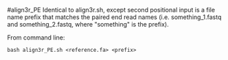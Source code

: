 #align3r_PE 
Identical to align3r.sh, except second positional input is a file name prefix that matches the paired end read names (i.e. something_1.fastq and something_2.fastq, where "something" is the prefix).

From command line:
```
bash align3r_PE.sh <reference.fa> <prefix>
```
